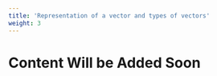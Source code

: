 ```yaml
---
title: 'Representation of a vector and types of vectors'
weight: 3
---
```


# Content Will be Added Soon